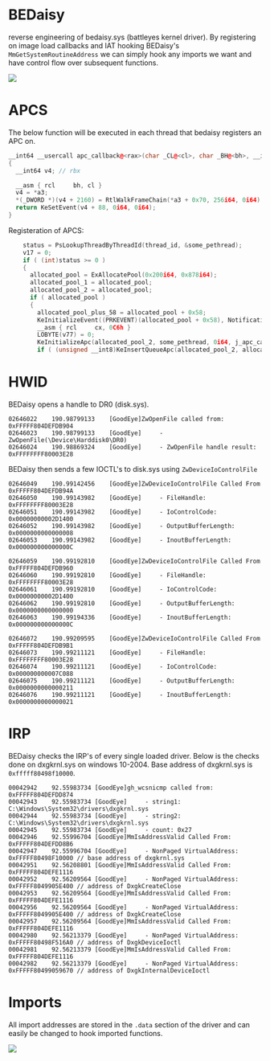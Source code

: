 # BEDaisy

reverse engineering of bedaisy.sys (battleyes kernel driver). By registering on image load callbacks and IAT hooking BEDaisy's `MmGetSystemRoutineAddress` we can simply hook any imports
we want and have control flow over subsequent functions.

<img src="https://imgur.com/NFGyGrY.png"/>

# APCS

The below function will be executed in each thread that bedaisy registers an APC on.

```cpp
__int64 __usercall apc_callback@<rax>(char _CL@<cl>, char _BH@<bh>, __int64 *a3@<r9>)
{
  __int64 v4; // rbx

  __asm { rcl     bh, cl }
  v4 = *a3;
  *(_DWORD *)(v4 + 2160) = RtlWalkFrameChain(*a3 + 0x70, 256i64, 0i64);
  return KeSetEvent(v4 + 88, 0i64, 0i64);
}
```

Registeration of APCS:

```cpp
    status = PsLookupThreadByThreadId(thread_id, &some_pethread);
    v17 = 0;
    if ( (int)status >= 0 )
    {
      allocated_pool = ExAllocatePool(0x200i64, 0x878i64);
      allocated_pool_1 = allocated_pool;
      allocated_pool_2 = allocated_pool;
      if ( allocated_pool )
      {
        allocated_pool_plus_58 = allocated_pool + 0x58;
        KeInitializeEvent((PRKEVENT)(allocated_pool + 0x58), NotificationEvent, 0);
        __asm { rcl     cx, 0C6h }
        LOBYTE(v77) = 0;
        KeInitializeApc(allocated_pool_2, some_pethread, 0i64, j_apc_callback, 0i64, 0i64, v77, 0i64);
        if ( (unsigned __int8)KeInsertQueueApc(allocated_pool_2, allocated_pool_2, 0i64, 2i64) )
```

# HWID

BEDaisy opens a handle to DR0 (disk.sys).

```
02646022	190.98799133	[GoodEye]ZwOpenFile called from: 0xFFFFF804DEFDB904	
02646023	190.98799133	[GoodEye]     - ZwOpenFile(\Device\Harddisk0\DR0)	
02646024	190.98869324	[GoodEye]     - ZwOpenFile handle result: 0xFFFFFFFF80003E28
```

BEDaisy then sends a few IOCTL's to disk.sys using `ZwDeviceIoControlFile`
```
02646049	190.99142456	[GoodEye]ZwDeviceIoControlFile Called From 0xFFFFF804DEFDB94A	
02646050	190.99143982	[GoodEye]     - FileHandle: 0xFFFFFFFF80003E28	
02646051	190.99143982	[GoodEye]     - IoControlCode: 0x00000000002D1400	
02646052	190.99143982	[GoodEye]     - OutputBufferLength: 0x0000000000000008	
02646053	190.99143982	[GoodEye]     - InoutBufferLength: 0x000000000000000C

02646059	190.99192810	[GoodEye]ZwDeviceIoControlFile Called From 0xFFFFF804DEFDB960	
02646060	190.99192810	[GoodEye]     - FileHandle: 0xFFFFFFFF80003E28	
02646061	190.99192810	[GoodEye]     - IoControlCode: 0x00000000002D1400	
02646062	190.99192810	[GoodEye]     - OutputBufferLength: 0x0000000000000000	
02646063	190.99194336	[GoodEye]     - InoutBufferLength: 0x000000000000000C

02646072	190.99209595	[GoodEye]ZwDeviceIoControlFile Called From 0xFFFFF804DEFDB9B1	
02646073	190.99211121	[GoodEye]     - FileHandle: 0xFFFFFFFF80003E28	
02646074	190.99211121	[GoodEye]     - IoControlCode: 0x000000000007C088	
02646075	190.99211121	[GoodEye]     - OutputBufferLength: 0x0000000000000211	
02646076	190.99211121	[GoodEye]     - InoutBufferLength: 0x0000000000000021	
```

# IRP

BEDaisy checks the IRP's of every single loaded driver. Below is the checks done on dxgkrnl.sys on windows 10-2004. Base address of dxgkrnl.sys is `0xfffff80498f10000`.

```
00042942	92.55983734	[GoodEye]gh_wcsnicmp called from: 0xFFFFF804DEFDD874	
00042943	92.55983734	[GoodEye]     - string1: C:\Windows\System32\drivers\dxgkrnl.sys	
00042944	92.55983734	[GoodEye]     - string2: C:\Windows\System32\drivers\dxgkrnl.sys	
00042945	92.55983734	[GoodEye]     - count: 0x27	
00042946	92.55996704	[GoodEye]MmIsAddressValid Called From: 0xFFFFF804DEFDD8B6	
00042947	92.55996704	[GoodEye]     - NonPaged VirtualAddress: 0xFFFFF80498F10000	// base address of dxgkrnl.sys
00042951	92.56208801	[GoodEye]MmIsAddressValid Called From: 0xFFFFF804DEFE1116	
00042952	92.56209564	[GoodEye]     - NonPaged VirtualAddress: 0xFFFFF8049905E400	// address of DxgkCreateClose
00042953	92.56209564	[GoodEye]MmIsAddressValid Called From: 0xFFFFF804DEFE1116	
00042956	92.56209564	[GoodEye]     - NonPaged VirtualAddress: 0xFFFFF8049905E400	// address of DxgkCreateClose
00042957	92.56209564	[GoodEye]MmIsAddressValid Called From: 0xFFFFF804DEFE1116	
00042980	92.56213379	[GoodEye]     - NonPaged VirtualAddress: 0xFFFFF80498F516A0	// address of DxgkDeviceIoctl
00042981	92.56213379	[GoodEye]MmIsAddressValid Called From: 0xFFFFF804DEFE1116	
00042982	92.56213379	[GoodEye]     - NonPaged VirtualAddress: 0xFFFFF80499059670	// address of DxgkInternalDeviceIoctl
```

# Imports

All import addresses are stored in the `.data` section of the driver and can easily be changed to hook imported functions.

<img src="https://imgur.com/hafZdDd.png"/>